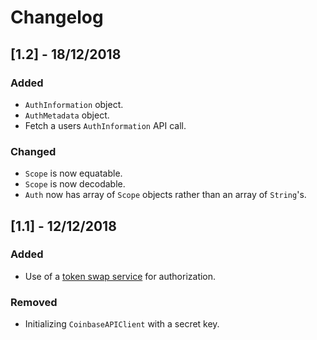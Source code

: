 # Changelog

## [1.2] - 18/12/2018

### Added

- `AuthInformation` object.
- `AuthMetadata` object.
- Fetch a users `AuthInformation` API call.

### Changed

- `Scope` is now equatable.
- `Scope` is now decodable.
- `Auth` now has array of `Scope` objects rather than an array of `String`'s.

## [1.1] - 12/12/2018

### Added

- Use of a [token swap service](https://github.com/reddavis/Coinbase-Token-Swap) for authorization.

### Removed

- Initializing `CoinbaseAPIClient` with a secret key.
